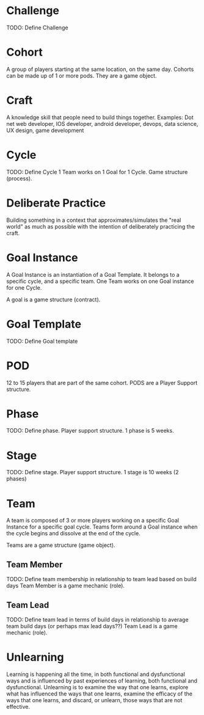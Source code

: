 # Challenge

TODO: Define Challenge

# Cohort

A group of players starting at the same location, on the same day. Cohorts can be made up of  1 or more pods. They are a game object.

# Craft

A knowledge skill that people need to build things together. Examples: Dot net web developer, IOS developer, android developer, devops, data science, UX design, game development

# Cycle

TODO: Define Cycle
1 Team works on 1 Goal for 1 Cycle. Game structure (process).

# Deliberate Practice

Building something in a context that approximates/simulates the "real world" as much as possible with the intention of deliberately practicing the craft.

# Goal Instance

A Goal Instance is an instantiation of a Goal Template.
It belongs to a specific cycle, and a specific team.
One Team works on one Goal instance for one Cycle.

A goal is a game structure (contract).

# Goal Template

TODO: Define Goal template

# POD

12 to 15 players that are part of the same cohort. PODS are a Player Support structure.

# Phase

TODO: Define phase.
Player support structure. 1 phase is 5 weeks.

# Stage

TODO: Define stage.
Player support structure. 1 stage is 10 weeks (2 phases)

# Team

A team is composed of 3 or more players working on a specific Goal Instance for a specific goal cycle. Teams form around a Goal instance when the cycle begins and dissolve at the end of the cycle.

Teams are a game structure (game object).

## Team Member

TODO: Define team membership in relationship to team lead based on build days
Team Member is a game mechanic (role).

## Team Lead

TODO: Define team lead in terms of build days in relationship to average team build days (or perhaps max lead days??)
Team Lead is a game mechanic (role).

# Unlearning

Learning is happening all the time, in both functional and dysfunctional ways and is influenced by past experiences of learning, both functional and dysfunctional. Unlearning is to examine the way that one learns, explore what has influenced the ways that one learns, examine the efficacy of the ways that one learns, and discard, or unlearn, those ways that are not effective.
